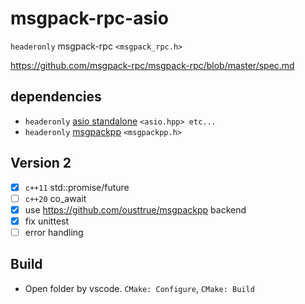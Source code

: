 # msgpack-rpc-asio

`headeronly` msgpack-rpc `<msgpack_rpc.h>`

<https://github.com/msgpack-rpc/msgpack-rpc/blob/master/spec.md>

## dependencies

* `headeronly` [asio standalone](http://think-async.com/Asio/index.html) `<asio.hpp> etc...`
* `headeronly` [msgpackpp](https://github.com/ousttrue/msgpackpp) `<msgpackpp.h>`

## Version 2

* [x] `c++11` std::promise/future
* [ ] `c++20` co_await
* [x] use https://github.com/ousttrue/msgpackpp backend
* [x] fix unittest
* [ ] error handling

## Build

* Open folder by vscode. `CMake: Configure`, `CMake: Build`
